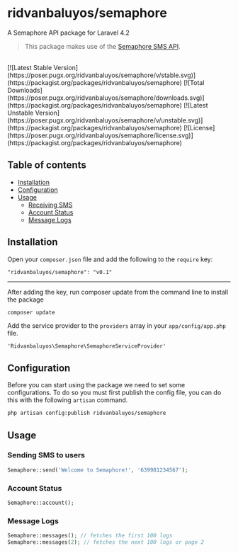 ridvanbaluyos/semaphore
=======

A Semaphore API package for Laravel 4.2

> This package makes use of the [Semaphore SMS API](http://http://semaphore.co/).<br />

<br />
[![Latest Stable Version](https://poser.pugx.org/ridvanbaluyos/semaphore/v/stable.svg)](https://packagist.org/packages/ridvanbaluyos/semaphore) [![Total Downloads](https://poser.pugx.org/ridvanbaluyos/semaphore/downloads.svg)](https://packagist.org/packages/ridvanbaluyos/semaphore) [![Latest Unstable Version](https://poser.pugx.org/ridvanbaluyos/semaphore/v/unstable.svg)](https://packagist.org/packages/ridvanbaluyos/semaphore) [![License](https://poser.pugx.org/ridvanbaluyos/semaphore/license.svg)](https://packagist.org/packages/ridvanbaluyos/semaphore)

## Table of contents ##
- [Installation](#installation)
- [Configuration](#configuration)
- [Usage](#usage)
    - [Receiving SMS](#receiving-sms-from-users)
    - [Account Status](#account-status)
    - [Message Logs](#message-logs)

## Installation ##
Open your `composer.json` file and add the following to the `require` key:

    "ridvanbaluyos/semaphore": "v0.1"

---

After adding the key, run composer update from the command line to install the package

```bash
composer update
```

Add the service provider to the `providers` array in your `app/config/app.php` file.

    'Ridvanbaluyos\Semaphore\SemaphoreServiceProvider'

## Configuration ##
Before you can start using the package we need to set some configurations.
To do so you must first publish the config file, you can do this with the following `artisan` command.

```bash
php artisan config:publish ridvanbaluyos/semaphore
```

## Usage ##
### Sending SMS to users
```php
Semaphore::send('Welcome to Semaphore!', '639981234567');
```

### Account Status
```php
Semaphore::account();
```

### Message Logs
```php
Semaphore::messages(); // fetches the first 100 logs
Semaphore::messages(2); // fetches the next 100 logs or page 2
```
